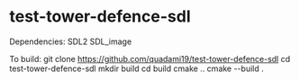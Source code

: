 # test-tower-defence-sdl

Dependencies:
SDL2
SDL_image

To build:
git clone https://github.com/quadami19/test-tower-defence-sdl
cd test-tower-defence-sdl
mkdir build
cd build
cmake ..
cmake --build .
